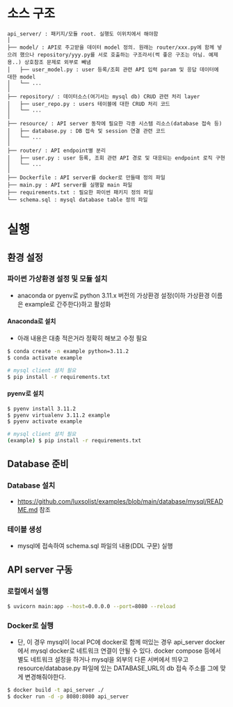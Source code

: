 # 소스 구조
```treebash
api_server/ : 패키지/모듈 root. 실행도 이위치에서 해야함
│
├── model/ : API로 주고받을 데이터 model 정의. 원래는 router/xxx.py에 함께 넣으려 했으나 repository/yyy.py를 서로 호출하는 구조라서(썩 좋은 구조는 아님. 예제용..) 상호참조 문제로 외부로 빼냄
│   ├── user_model.py : user 등록/조회 관련 API 입력 param 및 응답 데이터에 대한 model
│   └── ...
│
├── repository/ : 데이터소스(여기서는 mysql db) CRUD 관련 처리 layer
│   ├── user_repo.py : users 테이블에 대한 CRUD 처리 코드
│   └── ...
│
├── resource/ : API server 동작에 필요한 각종 시스템 리소스(database 접속 등)
│   ├── database.py : DB 접속 및 session 연결 관련 코드
│   └── ...
│
├── router/ : API endpoint별 분리
│   ├── user.py : user 등록, 조회 관련 API 경로 및 대응되는 endpoint 로직 구현
│   └── ...
│
├── Dockerfile : API server를 docker로 만들때 정의 파일
├── main.py : API server를 실행할 main 파일
├── requirements.txt : 필요한 파이썬 패키지 정의 파일
└── schema.sql : mysql database table 정의 파일
```

# 실행
## 환경 설정
### 파이썬 가상환경 설정 및 모듈 설치
* anaconda or pyenv로 python 3.11.x 버전의 가상환경 설정(이하 가상환경 이름은 example로 간주한다)하고 활성화

#### Anaconda로 설치
* 아래 내용은 대충 적은거라 정확히 해보고 수정 필요
```bash
$ conda create -n example python=3.11.2
$ conda activate example

# mysql client 설치 필요
$ pip install -r requirements.txt
```

#### pyenv로 설치

```bash
$ pyenv install 3.11.2
$ pyenv virtualenv 3.11.2 example
$ pyenv activate example

# mysql client 설치 필요
(example) $ pip install -r requirements.txt
```

## Database 준비

### Database 설치
* https://github.com/luxsolist/examples/blob/main/database/mysql/README.md 참조

### 테이블 생성
* mysql에 접속하여 schema.sql 파일의 내용(DDL 구문) 실행

## API server 구동

### 로컬에서 실행

```bash
$ uvicorn main:app --host=0.0.0.0 --port=8080 --reload
```

### Docker로 실행
* 단, 이 경우 mysql이 local PC에 docker로 함께 떠있는 경우 api_server docker에서 mysql docker로 네트워크 연결이 안될 수 있다. docker compose 등에서 별도 네트워크 설정을 하거나 mysql을 외부의 다른 서버에서 띄우고 resource/database.py 파일에 있는 DATABASE_URL의 db 접속 주소를 그에 맞게 변경해줘야한다.
```bash
$ docker build -t api_server ./
$ docker run -d -p 8080:8080 api_server
```
